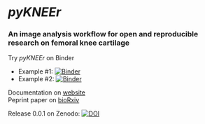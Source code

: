 # *pyKNEEr*

### An image analysis workflow for **open** and **reproducible** research on **femoral knee cartilage**


Try *pyKNEEr* on Binder   
- Example #1: [![Binder](https://mybinder.org/badge_logo.svg)](https://mybinder.org/v2/gh/sbonaretti/2019_QMSKI_Transparent_Research_WS/master?filepath=pykneer_example%2Fpykneer_example.ipynb)
- Example #2: [![Binder](https://mybinder.org/badge_logo.svg)](https://mybinder.org/v2/gh/sbonaretti/2019_QMSKI_Transparent_Research_WS/master?filepath=pykneer_example_2%2Fpykneer_example_2.ipynb)


Documentation on [website](https://sbonaretti.github.io/pyKNEEr/)  
Peprint paper on [bioRxiv](https://www.biorxiv.org/content/10.1101/556423v1.article-info)

Release 0.0.1 on Zenodo: [![DOI](https://zenodo.org/badge/155445441.svg)](https://zenodo.org/badge/latestdoi/155445441)
